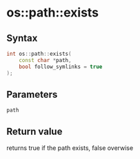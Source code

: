 <h1>os::path::exists</h1>
<h2>Syntax</h2>

```C++
int os::path::exists(
    const char *path,
    bool follow_symlinks = true
);
```

<h2>Parameters</h2>

`path`

<h2>Return value</h2>

returns true if the path exists, false overwise
